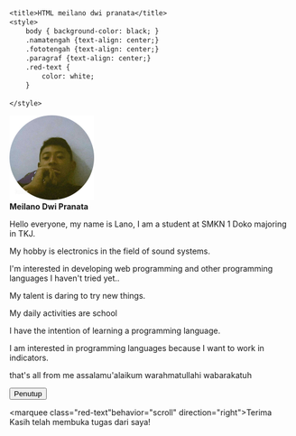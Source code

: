 <!DOCTYPE html>
<html lang="en">
<head>
    <meta charset="UTF-8">
    <meta name="viewport" content="width=device-width, initial-scale=1.0">
    
    <title>HTML meilano dwi pranata</title>
    <style>
        body { background-color: black; }
        .namatengah {text-align: center;} 
        .fototengah {text-align: center;} 
        .paragraf {text-align: center;} 
        .red-text {
            color: white;
        }
        
    </style>
</head>
<body>
    <audio autoplay> <source src="music.mp3" type="audio/mp3"> music </audio>
<div class="fototengah">
    <img src="prof.png" width="150" height="150">
</div>

<div class="namatengah">
    <strong class="red-text">Meilano Dwi Pranata</strong>
</div>

<div class="paragraf">
    <p class="red-text">Hello everyone, my name is Lano, I am a student at SMKN 1 Doko majoring in TKJ.</p>
</div>
<div class="paragraf">
    <p class="red-text">My hobby is electronics in the field of sound systems.</p>
</div>
<div class="paragraf">
    <p class="red-text">I'm interested in developing web programming and other programming languages I haven't tried yet..</p>
</div>
<div class="paragraf">
    <p class="red-text">My talent is daring to try new things.</p>
</div>
<div class="paragraf">
    <p class="red-text">My daily activities are school</p>
</div>
<div class="paragraf">
    <p class="red-text">I have the intention of learning a programming language.</p>
</div>
<div class="paragraf">
    <p class="red-text">I am interested in programming languages ​​because I want to work in indicators.</p>
</div>
<div class="paragraf">
    <p class="red-text">that's all from me assalamu'alaikum warahmatullahi wabarakatuh</p>
</div>
<p class="red-text"></p>
</div>
<div class="paragraf">
    <button onclick="window.location.href = 'penutup.html';">Penutup</button>
    

<marquee class="red-text"behavior="scroll" direction="right">Terima Kasih telah membuka tugas dari saya!</marquee>

    

</body>
</html>
